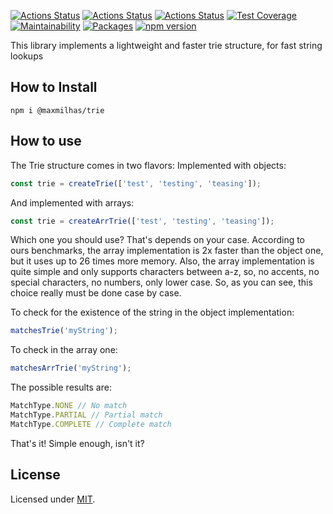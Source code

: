 [![Actions Status](https://github.com/maxmilhas-org/nodejs-trie/workflows/build/badge.svg)](https://github.com/maxmilhas-org/nodejs-trie/actions)
[![Actions Status](https://github.com/maxmilhas-org/nodejs-trie/workflows/test/badge.svg)](https://github.com/maxmilhas-org/nodejs-trie/actions)
[![Actions Status](https://github.com/maxmilhas-org/nodejs-trie/workflows/lint/badge.svg)](https://github.com/maxmilhas-org/nodejs-trie/actions)
[![Test Coverage](https://api.codeclimate.com/v1/badges/65e41e3018643f28168e/test_coverage)](https://codeclimate.com/github/maxmilhas-org/nodejs-trie/test_coverage)
[![Maintainability](https://api.codeclimate.com/v1/badges/65e41e3018643f28168e/maintainability)](https://codeclimate.com/github/maxmilhas-org/nodejs-trie/maintainability)
[![Packages](https://david-dm.org/maxmilhas-org/nodejs-trie.svg)](https://david-dm.org/maxmilhas-org/nodejs-trie)
[![npm version](https://badge.fury.io/js/%40maxmilhas-org%2Fnodejs-trie.svg)](https://badge.fury.io/js/%40maxmilhas-org%2Fnodejs-trie)

This library implements a lightweight and faster trie structure, for fast string lookups

## How to Install

```
npm i @maxmilhas/trie
```

## How to use

The Trie structure comes in two flavors:
Implemented with objects:
```ts
const trie = createTrie(['test', 'testing', 'teasing']);
```
And implemented with arrays:
```ts
const trie = createArrTrie(['test', 'testing', 'teasing']);
```
Which one you should use? That's depends on your case.
According to ours benchmarks, the array implementation is 2x faster than the object one, but it uses up to 26 times more memory.
Also, the array implementation is quite simple and only supports characters between a-z, so, no accents, no special characters, no numbers, only lower case.
So, as you can see, this choice really must be done case by case.

To check for the existence of the string in the object implementation:
```ts
matchesTrie('myString');
```
To check in the array one:
```ts
matchesArrTrie('myString');
```

The possible results are:
```ts
MatchType.NONE // No match
MatchType.PARTIAL // Partial match
MatchType.COMPLETE // Complete match
```

That's it! Simple enough, isn't it?


## License

Licensed under [MIT](https://en.wikipedia.org/wiki/MIT_License).
